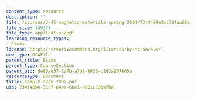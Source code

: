 ```yaml
---
content_type: resource
description: ''
file: /courses/3-45-magnetic-materials-spring-2004/734f489e3cc784aa66e1a021c18bafba_sample_exam_2002.pdf
file_size: 149377
file_type: application/pdf
learning_resource_types:
- Exams
license: https://creativecommons.org/licenses/by-nc-sa/4.0/
ocw_type: OCWFile
parent_title: Exams
parent_type: CourseSection
parent_uid: de86ae57-1a7b-a7b8-8938-c263a907b65a
resourcetype: Document
title: sample_exam_2002.pdf
uid: 734f489e-3cc7-84aa-66e1-a021c18bafba
---
```

